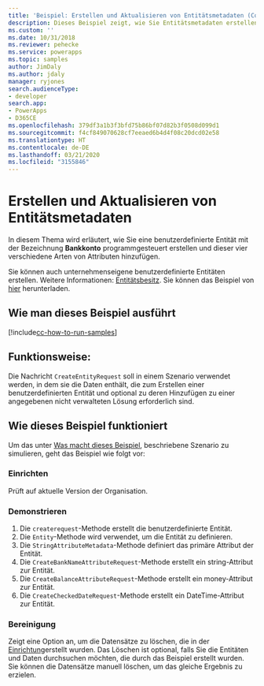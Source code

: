 ```yaml
---
title: 'Beispiel: Erstellen und Aktualisieren von Entitätsmetadaten (Common Data Service) | Microsoft-Dokumentation'
description: Dieses Beispiel zeigt, wie Sie Entitätsmetadaten erstellen und aktualisieren.
ms.custom: ''
ms.date: 10/31/2018
ms.reviewer: pehecke
ms.service: powerapps
ms.topic: samples
author: JimDaly
ms.author: jdaly
manager: ryjones
search.audienceType:
- developer
search.app:
- PowerApps
- D365CE
ms.openlocfilehash: 379df3a1b3f3bfd75b86bf07d82b3f0508d099d1
ms.sourcegitcommit: f4cf849070628cf7eeaed6b4d4f08c20dcd02e58
ms.translationtype: HT
ms.contentlocale: de-DE
ms.lasthandoff: 03/21/2020
ms.locfileid: "3155846"
---
```

# <a name="create-and-update-entity-metadata"></a>Erstellen und Aktualisieren von Entitätsmetadaten

In diesem Thema wird erläutert, wie Sie eine benutzerdefinierte Entität mit der Bezeichnung **Bankkonto** programmgesteuert erstellen und dieser vier verschiedene Arten von Attributen hinzufügen.

Sie können auch unternehmenseigene benutzerdefinierte Entitäten erstellen. Weitere Informationen: [Entitätsbesitz](https://docs.microsoft.com/dynamics365/customerengagement/on-premises/developer/introduction-entities#entity-ownership). Sie können das Beispiel von [hier](https://github.com/microsoft/PowerApps-Samples/tree/master/cds/orgsvc/C%23/CreateUpdateEntityMetadata) herunterladen.

## <a name="how-to-run-this-sample"></a>Wie man dieses Beispiel ausführt

[!include[cc-how-to-run-samples](../../includes/cc-how-to-run-samples.md)]

## <a name="what-this-sample-does"></a>Funktionsweise:

Die Nachricht `CreateEntityRequest` soll in einem Szenario verwendet werden, in dem sie die Daten enthält, die zum Erstellen einer benutzerdefinierten Entität und optional zu deren Hinzufügen zu einer angegebenen nicht verwalteten Lösung erforderlich sind.

## <a name="how-this-sample-works"></a>Wie dieses Beispiel funktioniert

Um das unter [Was macht dieses Beispiel](#what-this-sample-does), beschriebene Szenario zu simulieren, geht das Beispiel wie folgt vor:

### <a name="setup"></a>Einrichten

Prüft auf aktuelle Version der Organisation.

### <a name="demonstrate"></a>Demonstrieren

1. Die `createrequest`-Methode erstellt die benutzerdefinierte Entität. 
2. Die `Entity`-Methode wird verwendet, um die Entität zu definieren.
3. Die `StringAttributeMetadata`-Methode definiert das primäre Attribut der Entität.
4. Die `CreateBankNameAttributeRequest`-Methode erstellt ein string-Attribut zur Entität.
5. Die `CreateBalanceAttributeRequest`-Methode erstellt ein money-Attribut zur Entität.
6. Die `CreateCheckedDateRequest`-Methode erstellt ein DateTime-Attribut zur Entität.

### <a name="clean-up"></a>Bereinigung

Zeigt eine Option an, um die Datensätze zu löschen, die in der [Einrichtung](#setup)erstellt wurden. Das Löschen ist optional, falls Sie die Entitäten und Daten durchsuchen möchten, die durch das Beispiel erstellt wurden. Sie können die Datensätze manuell löschen, um das gleiche Ergebnis zu erzielen.
